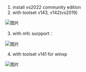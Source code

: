 1. install vs2022 community edition
2. with toolset v143, v142(vs2019)

![图片](https://user-images.githubusercontent.com/10056514/155878454-ef5ee3c7-e884-45cc-8054-d56f6fb8fdf5.png)

3. with mfc surpport：

![图片](https://user-images.githubusercontent.com/10056514/155878367-f5aea6a9-f013-43e8-97a4-3507a939df1e.png)

4. with toolset v141 for winxp

![图片](https://user-images.githubusercontent.com/10056514/155878487-02fcaf35-1e6b-40f4-bd56-d18d1ac78cfd.png)

